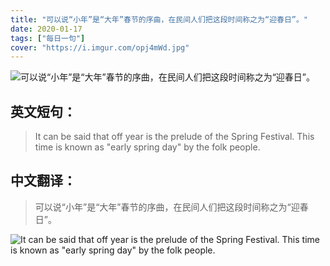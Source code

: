 ```yaml
---
title: "可以说“小年”是“大年”春节的序曲，在民间人们把这段时间称之为“迎春日”。"
date: 2020-01-17
tags: ["每日一句"]
cover: "https://i.imgur.com/opj4mWd.jpg"
---
```


![可以说“小年”是“大年”春节的序曲，在民间人们把这段时间称之为“迎春日”。](https://i.imgur.com/HITVlm0.jpg)

## 英文短句：
> It can be said that off year is the prelude of the Spring Festival. This time is known as "early spring day" by the folk people.

<!--more-->

## 中文翻译：
> 可以说“小年”是“大年”春节的序曲，在民间人们把这段时间称之为“迎春日”。

![It can be said that off year is the prelude of the Spring Festival. This time is known as "early spring day" by the folk people.](https://i.imgur.com/cFP2ZW2.jpg)

